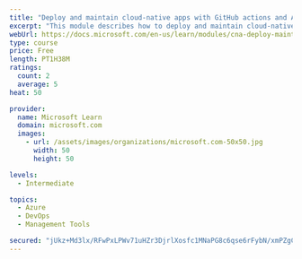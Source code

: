 ```yaml
---
title: "Deploy and maintain cloud-native apps with GitHub actions and Azure Pipelines"
excerpt: "This module describes how to deploy and maintain cloud-native apps."
webUrl: https://docs.microsoft.com/en-us/learn/modules/cna-deploy-maintain/
type: course
price: Free
length: PT1H38M
ratings:
  count: 2
  average: 5
heat: 50

provider:
  name: Microsoft Learn
  domain: microsoft.com
  images:
    - url: /assets/images/organizations/microsoft.com-50x50.jpg
      width: 50
      height: 50

levels:
  - Intermediate

topics:
  - Azure
  - DevOps
  - Management Tools

secured: "jUkz+Md3lx/RFwPxLPWv71uHZr3DjrlXosfc1MNaPG8c6qse6rFybN/xmPZgCPkjPcvdqzTTqH742uf0w6Np4FCUIV9pNX3hwjIHmFpkKqS/3UoSkKF+WxI3JxfBeF2txhp8UjMjSSyj3nl92KUh4FMgcNXby1YhrBh8evB1pmc9PTSyeaWUyWCw36yQGa3NuYhQ1zVyavb5acVjY8IhRHeNMcm+KGeKh9flIkTklJcMAnzLjKN58XZuFl0b6QHIdJ48xwpa7RnBj71pwWUzppXtjZ4/ebYhhoLdU17gMQp4wQpInEPmtUYVUEx/cTbB97qfHVxwpChIfsHmvQMfkUl1jHCEXIFiqaugOf8nwnstY3l5X3PYuf53w6v0T1swcl+S0L9O/z829gvJP3P2XIxwKUAC6FRxeoFk8ghvB8c=;mbh5sGkQbbqySWr+libAsw=="
---
```


